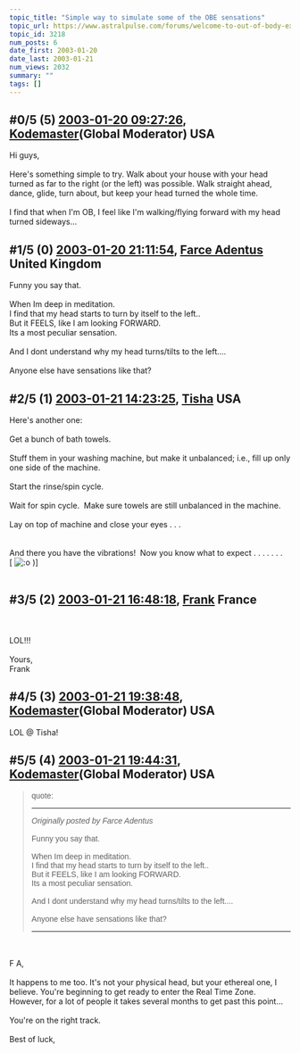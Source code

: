 ```yaml
---
topic_title: "Simple way to simulate some of the OBE sensations"
topic_url: https://www.astralpulse.com/forums/welcome-to-out-of-body-experiences!/simple-way-to-simulate-some-of-the-obe-sensations
topic_id: 3218
num_posts: 6
date_first: 2003-01-20
date_last: 2003-01-21
num_views: 2032
summary: ""
tags: []
---
```


## \#0/5 (5) [2003-01-20 09:27:26](https://www.astralpulse.com/forums/index.php?msg=118944), [Kodemaster](https://www.astralpulse.com/forums/profile/?u=426)(Global Moderator) USA ##
<section>
Hi guys,
<br>
<br>
Here's something simple to try. Walk about your house with your head turned as far to the right (or the left) was possible. Walk straight ahead, dance, glide, turn about, but keep your head turned the whole time.
<br>
<br>
I find that when I'm OB, I feel like I'm walking/flying forward with my head turned sideways...
</section>

## \#1/5 (0) [2003-01-20 21:11:54](https://www.astralpulse.com/forums/index.php?msg=20628), [Farce Adentus](https://www.astralpulse.com/forums/profile/?u=1732) United Kingdom ##
<section>
Funny you say that.
<br>
<br>
When Im deep in meditation.
<br>
I find that my head starts to turn by itself to the left..
<br>
But it FEELS, like I am looking FORWARD.
<br>
Its a most peculiar sensation.
<br>
<br>
And I dont understand why my head turns/tilts to the left....
<br>
<br>
Anyone else have sensations like that?
</section>

## \#2/5 (1) [2003-01-21 14:23:25](https://www.astralpulse.com/forums/index.php?msg=20655), [Tisha](https://www.astralpulse.com/forums/profile/?u=594) USA ##
<section>
Here's another one:
<br>
<br>
Get a bunch of bath towels.
<br>
<br>
Stuff them in your washing machine, but make it unbalanced; i.e., fill up only one side of the machine.
<br>
<br>
Start the rinse/spin cycle.
<br>
<br>
Wait for spin cycle.  Make sure towels are still unbalanced in the machine.
<br>
<br>
Lay on top of machine and close your eyes . . .
<br>
<br>
<br>
And there you have the vibrations!  Now you know what to expect . . . . . . .
<br>
[
<img alt=":o" class="smiley" src="https://www.astralpulse.com/forums/Smileys/fugue/shocked.png" title="Shocked"/>
)]
<br>
<br>
</section>

## \#3/5 (2) [2003-01-21 16:48:18](https://www.astralpulse.com/forums/index.php?msg=20665), [Frank](https://www.astralpulse.com/forums/profile/?u=359) France ##
<section>
<br>
<br>
LOL!!!
<br>
<br>
Yours,
<br>
Frank
</section>

## \#4/5 (3) [2003-01-21 19:38:48](https://www.astralpulse.com/forums/index.php?msg=20679), [Kodemaster](https://www.astralpulse.com/forums/profile/?u=426)(Global Moderator) USA ##
<section>
LOL @ Tisha!
</section>

## \#5/5 (4) [2003-01-21 19:44:31](https://www.astralpulse.com/forums/index.php?msg=20681), [Kodemaster](https://www.astralpulse.com/forums/profile/?u=426)(Global Moderator) USA ##
<section>
<blockquote id='"quote"'>
 <font face='"Arial"' id='"quote"' size='"1"'>
  quote:
  <hr height='"1"' id='"quote"' noshade=""/>
  <i>
   Originally posted by Farce Adentus
  </i>
  <br>
  <br>
  Funny you say that.
  <br>
  <br>
  When Im deep in meditation.
  <br>
  I find that my head starts to turn by itself to the left..
  <br>
  But it FEELS, like I am looking FORWARD.
  <br>
  Its a most peculiar sensation.
  <br>
  <br>
  And I dont understand why my head turns/tilts to the left....
  <br>
  <br>
  Anyone else have sensations like that?
  <br>
  <hr height='"1"' id='"quote"' noshade=""/>
 </font>
</blockquote>
<br>
<br>
F A,
<br>
<br>
It happens to me too. It's not your physical head, but your ethereal one, I believe. You're beginning to get ready to enter the Real Time Zone. However, for a lot of people it takes several months to get past this point...
<br>
<br>
You're on the right track.
<br>
<br>
Best of luck,
</section>